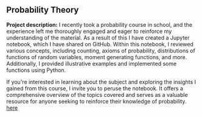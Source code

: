 ## Probability Theory

**Project description:** I recently took a probability course in school, and the experience left me thoroughly engaged and eager to reinforce my understanding of the material. As a result of this I have created a Jupyter notebook, which I have shared on GitHub. Within this notebook, I reviewed various concepts, including counting, axioms of probability, distributions of functions of random variables,  moment generating functions, and more. Additionally, I provided illustrative examples and implemented some functions using Python.

If you're interested in learning about the subject and exploring the insights I gained from this course, I invite you to peruse the notebook. It offers a comprehensive overview of the topics covered and serves as a valuable resource for anyone seeking to reinforce their knowledge of probability. [here](https://github.com/GaelGil/notebooks/blob/master/probability_theory/probability_theory.ipynb)